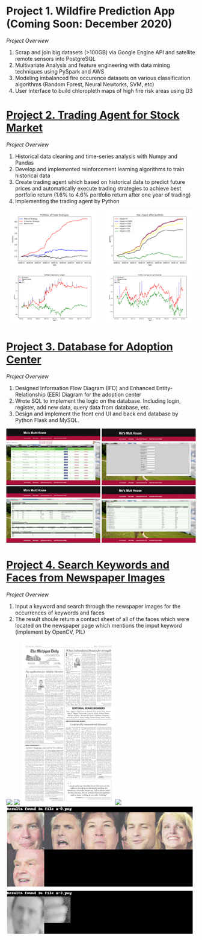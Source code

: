 # Project 1. Wildfire Prediction App (Coming Soon: December 2020)
*Project Overview*
1. Scrap and join big datasets (>100GB) via Google Engine API and satellite remote sensors into PostgreSQL
2. Multivariate Analysis and feature engineering with data mining techniques using PySpark and AWS
3. Modeling imbalanced fire occurence datasets on various classification algorithms (Random Forest, Neural Newtorks, SVM, etc)
4. User Interface to build chloropleth maps of high fire risk areas using D3



# [Project 2. Trading Agent for Stock Market](https://github.com/joannayhe/Wenjiao_Portfolio/tree/master/Trading_Strategy)
*Project Overview*
1. Historical data cleaning and time-series analysis with Numpy and Pandas
2. Develop and implemented reinforcement learning algorithms to train historical data 
3. Create trading agent which based on historical data to predict future prices and automatically execute trading strategies to achieve best portfolio return (1.6% to 4.6% portfolio return after one year of trading)
4. Implementing the trading agent by Python


<img src="./project_images/Experiment1.png" width="250"/> <img src="./project_images/Experiment2.png" width="250"/>
<img src="./project_images/Portfolio Comparison in-sample.png" width="250"/> <img src="./project_images/Portfolio Comparison out-of-sample.png" width="250"/>


# [Project 3. Database for Adoption Center](https://github.com/joannayhe/Wenjiao_Portfolio/tree/master/Adoption_Center)
*Project Overview*
1. Designed Information Flow Diagram (IFD) and Enhanced Entity-Relationship (EER) Diagram for the adoption center
2. Wrote SQL to implement the logic on the database. Including login, register, add new data, query data from database, etc.
3. Design and implement the front end UI and back end database by Python Flask and MySQL.


<img src="./project_images/dashboard.GIF" width="250" height="150"/> <img src="./project_images/add.GIF" width="250" height="150"/>
<img src="./project_images/report1.GIF" width="250" height="150"/> <img src="./project_images/report2.GIF" width="250" height="150"/>


# [Project 4. Search Keywords and Faces from Newspaper Images](https://github.com/joannayhe/Wenjiao_Portfolio/tree/master/face_recognition)
*Project Overview*
1. Input a keyword and search through the newspaper images for the occurrences of keywords and faces
2. The result shoule return a contact sheet of all of the faces which were located on the newspaper page which mentions the imput keyword (implement by OpenCV, PIL)


<img src="./project_images/a-0.png" width="250"/> <img src="./project_images/a-1.png" width="250"/>
<img src="./project_images/a-2.png" width="250"/><img src="./project_images/a-3.png" width="250"/>
<img src="./project_images/Capture.GIF" width="500"/>
